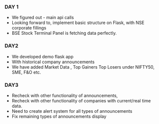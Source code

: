 ### DAY 1
-  We figured out - main api calls
-  Looking forward to, implement basic structure on Flask, with NSE corporate fillings
-  BSE Stock Terminal Panel is fetching data perfectly.


### DAY2

- We developed demo flask app
- With historical company announcements 
- We have added Market Data , Top Gainers Top Losers under NIFTY50, SME, F&O etc.

### DAY3
- Recheck with other functionality of announcements, 
- Recheck with other functionality of companies with current/real time data.
- Need to create alert system for all types of announcements 
- Fix remaining types of announcements display


